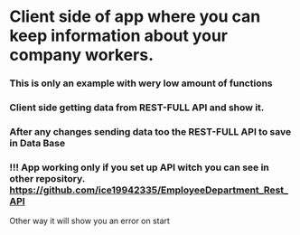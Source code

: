 # Client side of app where you can keep information about your company workers. 

### This is only an example with wery low amount of functions

### Client side getting data from REST-FULL API and show it.
### After any changes sending data too the REST-FULL API to save in Data Base
### !!! App working only if you set up API witch you can see in other repository. https://github.com/ice19942335/EmployeeDepartment_Rest_API 
Other way it will show you an error on start
